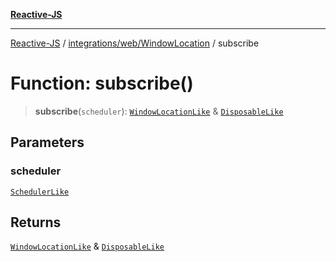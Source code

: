 [**Reactive-JS**](../../../../README.md)

***

[Reactive-JS](../../../../README.md) / [integrations/web/WindowLocation](../README.md) / subscribe

# Function: subscribe()

> **subscribe**(`scheduler`): [`WindowLocationLike`](../../interfaces/WindowLocationLike.md) & [`DisposableLike`](../../../../utils/interfaces/DisposableLike.md)

## Parameters

### scheduler

[`SchedulerLike`](../../../../utils/interfaces/SchedulerLike.md)

## Returns

[`WindowLocationLike`](../../interfaces/WindowLocationLike.md) & [`DisposableLike`](../../../../utils/interfaces/DisposableLike.md)

